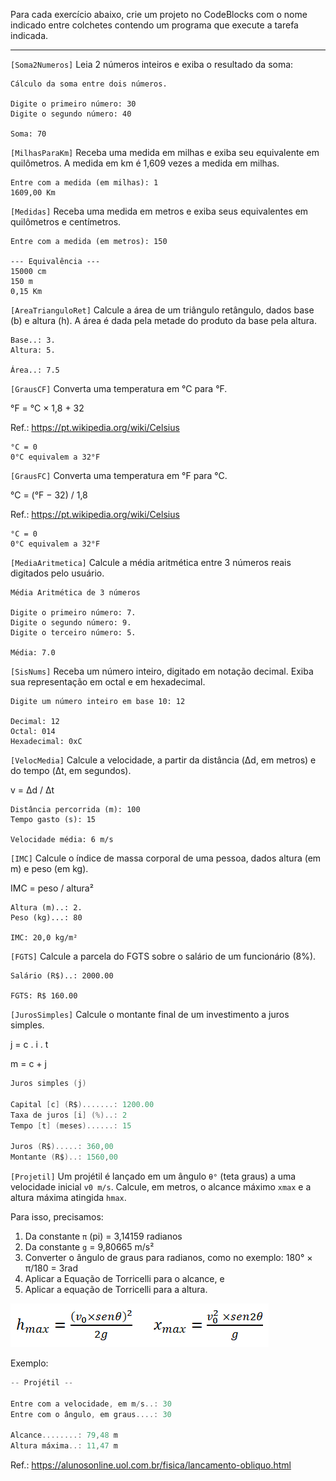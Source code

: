 Para cada exercício abaixo, crie um projeto no CodeBlocks com o nome indicado entre colchetes contendo um programa que execute a tarefa indicada.

---

`[Soma2Numeros]` Leia 2 números inteiros e exiba o resultado da soma:

```
Cálculo da soma entre dois números.

Digite o primeiro número: 30
Digite o segundo número: 40

Soma: 70
```

`[MilhasParaKm]` Receba uma medida em milhas e exiba seu equivalente em quilômetros. A medida em km é 1,609 vezes a medida em milhas.

```
Entre com a medida (em milhas): 1
1609,00 Km
```

`[Medidas]` Receba uma medida em metros e exiba seus equivalentes em quilômetros e centímetros.

```
Entre com a medida (em metros): 150

--- Equivalência ---
15000 cm
150 m
0,15 Km
```

`[AreaTrianguloRet]` Calcule a área de um triângulo retângulo, dados base (b) e altura (h). A área é dada pela metade do produto da base pela altura.

```
Base..: 3.
Altura: 5.

Área..: 7.5
```

`[GrausCF]` Converta uma temperatura em °C para °F.

°F = °C × 1,8 + 32

Ref.: https://pt.wikipedia.org/wiki/Celsius

```
°C = 0
0°C equivalem a 32°F
```

`[GrausFC]` Converta uma temperatura em °F para °C.

°C = (°F − 32) / 1,8

Ref.: https://pt.wikipedia.org/wiki/Celsius

```
°C = 0
0°C equivalem a 32°F
```

`[MediaAritmetica]` Calcule a média aritmética entre 3 números reais digitados pelo usuário.

```
Média Aritmética de 3 números

Digite o primeiro número: 7.
Digite o segundo número: 9.
Digite o terceiro número: 5.

Média: 7.0
```

`[SisNums]` Receba um número inteiro, digitado em notação decimal. Exiba sua representação em octal e em hexadecimal.

```
Digite um número inteiro em base 10: 12

Decimal: 12
Octal: 014
Hexadecimal: 0xC
```

`[VelocMedia]` Calcule a velocidade, a partir da distância (Δd, em metros) e do tempo (Δt, em segundos).

v = Δd / Δt

```
Distância percorrida (m): 100
Tempo gasto (s): 15

Velocidade média: 6 m/s
```

`[IMC]` Calcule o índice de massa corporal de uma pessoa, dados altura (em m) e peso (em kg).

IMC = peso / altura²

```
Altura (m)..: 2.
Peso (kg)...: 80

IMC: 20,0 kg/m²
```

`[FGTS]` Calcule a parcela do FGTS sobre o salário de um funcionário (8%).

```
Salário (R$)..: 2000.00

FGTS: R$ 160.00
```

`[JurosSimples]` Calcule o montante final de um investimento a juros simples.

j = c . i . t

m = c + j

```c
Juros simples (j)

Capital [c] (R$).......: 1200.00
Taxa de juros [i] (%)..: 2
Tempo [t] (meses)......: 15

Juros (R$).....: 360,00
Montante (R$)..: 1560,00
```

`[Projetil]` Um projétil é lançado em um ângulo `θ°` (teta graus) a uma velocidade inicial `v0 m/s`. Calcule, em metros, o alcance máximo `xmax` e a altura máxima atingida `hmax`.

Para isso, precisamos:

1. Da constante `π` (pi) = 3,14159 radianos
1. Da constante `g` = 9,80665 m/s²
1. Converter o ângulo de graus para radianos, como no exemplo: 180° × π/180 = 3rad
1. Aplicar a Equação de Torricelli para o alcance, e
1. Aplicar a equação de Torricelli para a altura.

![](https://github.com/ermogenes/aulas-logica-programacao/raw/master/exercises/lancamento_obliquo.png)

Exemplo:

```c
-- Projétil --

Entre com a velocidade, em m/s..: 30
Entre com o ângulo, em graus....: 30

Alcance........: 79,48 m
Altura máxima..: 11,47 m
```

Ref.: https://alunosonline.uol.com.br/fisica/lancamento-obliquo.html

